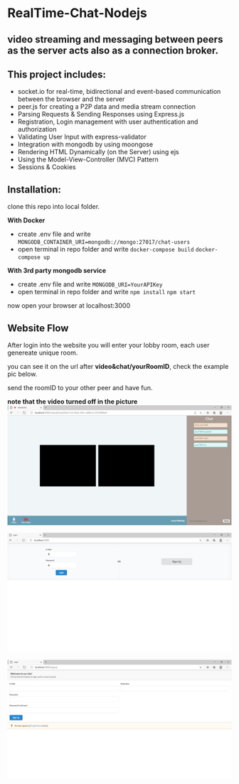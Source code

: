# RealTime-Chat-Nodejs

## video streaming and messaging between peers as the server acts also as a connection broker.

## This project includes:
* socket.io for real-time, bidirectional and event-based communication between the browser and the server
* peer.js for creating a P2P data and media stream connection
* Parsing Requests & Sending Responses using Express.js
* Registration, Login management with user authentication and authorization
* Validating User Input with express-validator
* Integration with mongodb by using moongose
* Rendering HTML Dynamically (on the Server) using ejs
* Using the Model-View-Controller (MVC) Pattern
* Sessions & Cookies

## Installation:
clone this repo into local folder.

**With Docker**
* create .env file and write ``` MONGODB_CONTAINER_URI=mongodb://mongo:27017/chat-users ```
* open terminal in repo folder and write ``` docker-compose build ```  ``` docker-compose up ```

**With 3rd party mongodb service**
* create .env file and write ``` MONGODB_URI=YourAPIKey ```
* open terminal in repo folder and write ``` npm install ```  ``` npm start ```

now open your browser at localhost:3000 

## Website Flow
After login into the website you will enter your lobby room, each user genereate unique room.

you can see it on the url after **video&chat/yourRoomID**, check the example pic below.

send the roomID to your other peer and have fun.

**note that the video turned off in the picture**
![](https://github.com/Benitk/RealTime-Chat-Nodejs/blob/master/public/img/videochat.png)

![](https://github.com/Benitk/RealTime-Chat-Nodejs/blob/master/public/img/login.png)

![](https://github.com/Benitk/RealTime-Chat-Nodejs/blob/master/public/img/signup.png)




